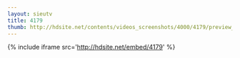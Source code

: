 ```yaml
---
layout: sieutv
title: 4179
thumb: http://hdsite.net/contents/videos_screenshots/4000/4179/preview_360p.mp4.jpg
---
```

{% include iframe src='http://hdsite.net/embed/4179' %}
 
